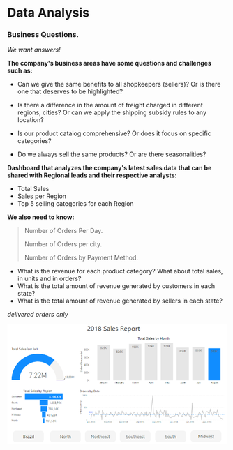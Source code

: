 # Data Analysis 
### Business Questions.

_We want answers!_ 

**The company's business areas have some questions and challenges such as:**


- Can we give the same benefits to all shopkeepers (sellers)? Or is there one that deserves to be highlighted?


- Is there a difference in the amount of freight charged in different regions, cities? Or can we apply the shipping subsidy rules to any location?


- Is our product catalog comprehensive? Or does it focus on specific categories?


- Do we always sell the same products? Or are there seasonalities?



**Dashboard that analyzes the company's latest sales data that can be shared with Regional leads and their respective analysts:**

- Total Sales
- Sales per Region
- Top 5 selling categories for each Region



**We also need to know:**

> Number of Orders Per Day.
>
> Number of Orders per city.
>
> Number of Orders by Payment Method.

- What is the revenue for each product category? What about total sales, in units and in orders?
- What is the total amount of revenue generated by customers in each state? 
- What is the total amount of revenue generated by sellers in each state?

_delivered orders only_



<img src="images/dashboard_1.png" width="900" />